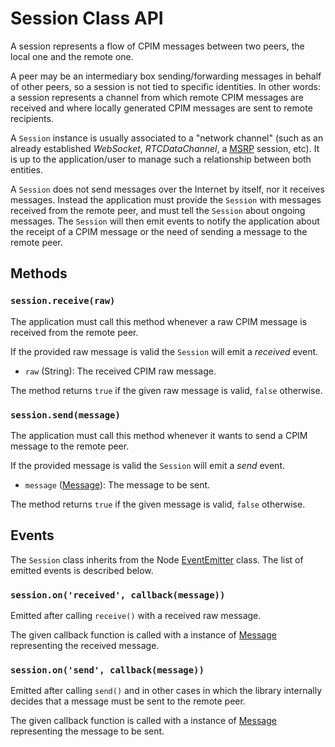 # Session Class API

A session represents a flow of CPIM messages between two peers, the local one and the remote one.

A peer may be an intermediary box sending/forwarding messages in behalf of other peers, so a session is not tied to specific identities. In other words: a session represents a channel from which remote CPIM messages are received and where locally generated CPIM messages are sent to remote recipients.

A `Session` instance is usually associated to a "network channel" (such as an already established *WebSocket*, *RTCDataChannel*, a [MSRP](https://tools.ietf.org/html/rfc4975) session, etc). It is up to the application/user to manage such a relationship between both entities.

A `Session` does not send messages over the Internet by itself, nor it receives messages. Instead the application must provide the `Session` with messages received from the remote peer, and must tell the `Session` about  ongoing messages. The `Session` will then emit events to notify the application about the receipt of a CPIM message or the need of sending a message to the remote peer.


## Methods


### `session.receive(raw)`

The application must call this method whenever a raw CPIM message is received from the remote peer.

If the provided raw message is valid the `Session` will emit a *received* event.

* `raw` (String): The received CPIM raw message.

The method returns `true` if the given raw message is valid, `false` otherwise.


### `session.send(message)`

The application must call this method whenever it wants to send a CPIM message to the remote peer.

If the provided message is valid the `Session` will emit a *send* event.

* `message` ([Message](Message.md)): The message to be sent.

The method returns `true` if the given message is valid, `false` otherwise.


## Events

The `Session` class inherits from the Node [EventEmitter](https://nodejs.org/api/events.html#events_class_events_eventemitter) class. The list of emitted events is described below.


### `session.on('received', callback(message))` 

Emitted after calling `receive()` with a received raw message.

The given callback function is called with a instance of [Message](Message.md) representing the received message.


### `session.on('send', callback(message))` 

Emitted after calling `send()` and in other cases in which the library internally decides that a message must be sent to the remote peer.

The given callback function is called with a instance of [Message](Message.md) representing the message to be sent.
